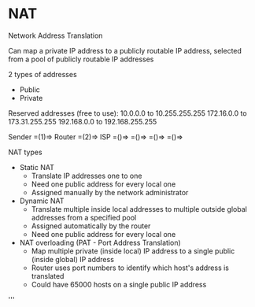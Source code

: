   # NAT
  Network Address Translation
  
  Can map a private IP address to a publicly routable IP address, selected from a pool of publicly routable IP addresses
  
  2 types of addresses
  * Public
  * Private
  
  Reserved addresses (free to use):
  10.0.0.0 to 10.255.255.255
  172.16.0.0 to 173.31.255.255 
  192.168.0.0 to 192.168.255.255
  
  Sender =(1)=> Router =(2)=> ISP =()=> =()=> =()=> =()=> 
  
  NAT types
  * Static NAT
    * Translate IP addresses one to one
    * Need one public address for every local one
    * Assigned manually by the network administrator
  * Dynamic NAT
    * Translate multiple inside local addresses to multiple outside global addresses from a specified pool
    * Assigned automatically by the router
    * Need one public address for every local one
  * NAT overloading (PAT - Port Address Translation)
    * Map multiple private (inside local) IP address to a single public (inside global) IP address
    * Router uses port numbers to identify which host's address is translated
    * Could have 65000 hosts on a single public IP address 
  
'''

